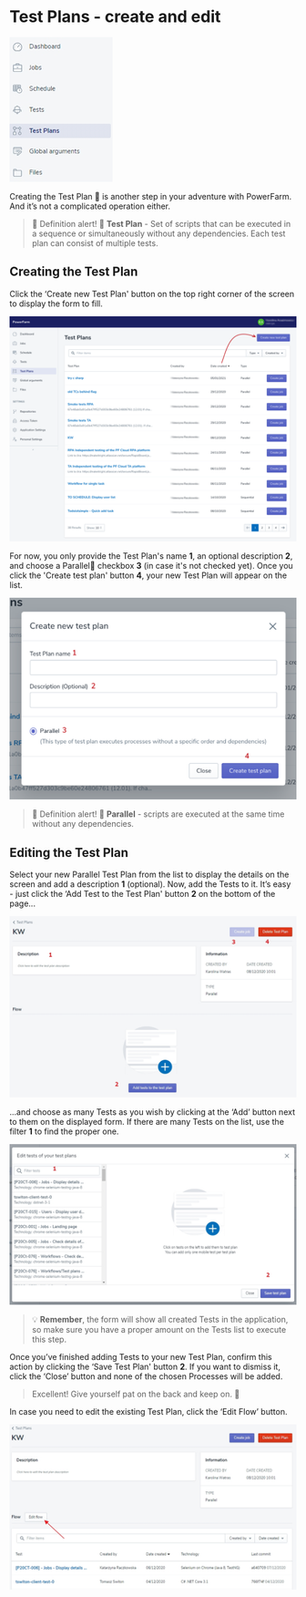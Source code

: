 # Test Plans - create and edit

![tp1](../../../assets/images2/tp1.jpg)

Creating the Test Plan 💬  is another step in your adventure with PowerFarm. And it’s not a complicated operation either.

>💬 Definition alert! 🔔
>**Test Plan** - Set of scripts that can be executed in a sequence or simultaneously without any dependencies. Each test plan can consist of multiple tests. 


## Creating the Test Plan

Click the ‘Create new Test Plan' button on the top right corner of the screen to display the form to fill. 

![tp2](https://github.com/mirpl/mvp-ta-knowledge-base/blob/master/assets/Images7/TestPlanscreateandedit1.png?raw=true)

For now, you only provide the Test Plan's name **1**, an optional description **2**, and choose a Parallel💬 checkbox **3** (in case it's not checked yet). Once you click the 'Create test plan' button **4**, your new Test Plan will appear on the list. 

![tp3](https://github.com/mirpl/mvp-ta-knowledge-base/blob/master/assets/Images7/TestPlanscreateandedit2.png?raw=true)


>💬 Definition alert! 🔔
**Parallel** - scripts are executed at the same time without any dependencies.

## Editing the Test Plan

Select your new Parallel Test Plan from the list to display the details on the screen and add a description **1** (optional).
Now, add the Tests to it. 
It’s easy - just click the ‘Add Test to the Test Plan' button **2** on the bottom of the page... 

![tp4](../../../assets/images2/tp4.jpg)

...and choose as many Tests as you wish by clicking at the ‘Add’ button next to them on the displayed form.
If there are many Tests on the list, use the filter **1** to find the proper one.

![tp5](../../../assets/images2/tp5.jpg)

<!-- theme: warning -->
>💡 **Remember**, the form will show all created Tests in the application, so make sure you have a proper amount on the Tests list to execute this step.

Once you’ve finished adding Tests to your new Test Plan, confirm this action by clicking the ‘Save Test Plan' button **2**. If you want to dismiss it, click the ‘Close’ button and none of the chosen Processes will be added. 

<!-- theme: success -->
>Excellent! Give yourself pat on the back and keep on. 👊

In case you need to edit the existing Test Plan, click the ‘Edit Flow’ button.

![tp6](../../../assets/images2/tp6.jpg)